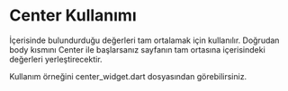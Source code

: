 # Center Kullanımı

İçerisinde bulundurduğu değerleri tam ortalamak için kullanılır. Doğrudan body kısmını Center ile başlarsanız sayfanın tam ortasına içerisindeki değerleri yerleştirecektir.

Kullanım örneğini center_widget.dart dosyasından görebilirsiniz.